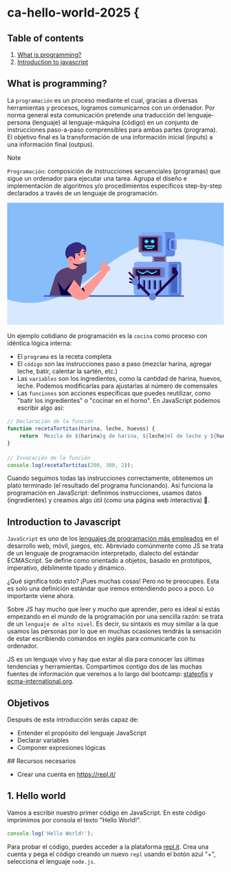 # ca-hello-world-2025 {

## Table of contents

1. [What is programming?](#what-is-programming?)
1. [Introduction to javascript](#introduction-to-Javascript)

## What is programming?

La `programación` es un proceso mediante el cual, gracias a diversas herramientas y procesos, logramos comunicarnos con un ordenador. Por norma general esta comunicación pretende una traducción del lenguaje-persona (lenguaje) al lenguaje-máquina (código) en un conjunto de instrucciones paso-a-paso comprensibles para ambas partes (programa). El objetivo final es la transformación de una información inicial (inputs) a una información final (outpus).

> [!NOTE]  
> `Programación`: composición de instrucciones secuenciales (programas) que sigue un ordenador para ejecutar una tarea. Agrupa el diseño e implementación de algoritmos y/o procedimientos específicos step-by-step declarados a través de un lenguaje de programación.

![programming](./img/img1.png)

Un ejemplo cotidiano de programación es la `cocina` como proceso con idéntica lógica interna:

- El `programa` es la receta completa
- El `código` son las instrucciones paso a paso (mezclar harina, agregar leche, batir, calentar la sartén, etc.)
- Las `variables` son los ingredientes, como la cantidad de harina, huevos, leche. Podemos modificarlas para ajustarlas al número de comensales
- Las `funciones` son acciones específicas que puedes reutilizar, como "batir los ingredientes" o "cocinar en el horno". En JavaScript podemos escribir algo así:

```js
// Declaración de la función
function recetaTortitas(harina, leche, huevos) {
	return `Mezcla de ${harina}g de harina, ${leche}ml de leche y ${huevos} huevos lista.`;
}

// Invocación de la función
console.log(recetaTortitas(200, 300, 2));
```

Cuando seguimos todas las instrucciones correctamente, obtenemos un plato terminado (el resultado del programa funcionando). Así funciona la programación en JavaScript: definimos instrucciones, usamos datos (ingredientes) y creamos algo útil (como una página web interactiva) 🚀.

## Introduction to Javascript

`JavaScript` es uno de los [lenguajes de programación más empleados](https://2020.stateofjs.com/en-us/demographics/) en el desarrollo web, móvil, juegos, etc. Abreviado comúnmente como JS se trata de un lenguaje de programación interpretado, dialecto del estándar ECMAScript. Se define como orientado a objetos,​ basado en prototipos, imperativo, débilmente tipado y dinámico.

¿Qué significa todo esto? ¡Pues muchas cosas! Pero no te preocupes. Esta es solo una definición estándar que iremos entendiendo poco a poco. Lo importante viene ahora.

Sobre JS hay mucho que leer y mucho que aprender, pero es ideal si estás empezando en el mundo de la programación por una sencilla razón: se trata de un `lenguaje de alto nivel`. Es decir, su sintaxis es muy similar a la que usamos las personas por lo que en muchas ocasiones tendrás la sensación de estar escribiendo comandos en inglés para comunicarte con tu ordenador.

JS es un lenguaje vivo y hay que estar al día para conocer las últimas tendencias y herramientas. Compartimos contigo dos de las muchas fuentes de información que veremos a lo largo del bootcamp: [stateofjs](https://2020.stateofjs.com/en-US/) y [ecma-international.org](https://www.ecma-international.org/publications-and-standards/standards/ecma-262/).

## Objetivos

Después de esta introducción serás capaz de:

- Entender el propósito del lenguaje JavaScript
- Declarar variables
- Componer expresiones lógicas

## Recursos necesarios

- Crear una cuenta en https://repl.it/

## 1. Hello world

Vamos a escribir nuestro primer código en JavaScript. En este código imprimimos por consola el texto "Hello World!".

```js
console.log('Hello World!');
```

Para probar el código, puedes acceder a la plataforma [repl.it](https://repl.it). Crea una cuenta y pega el código creando un nuevo `repl` usando el botón azul "+", selecciona el lenguaje `node.js`.
